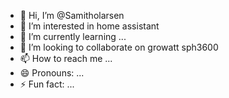 - 👋 Hi, I’m @Samitholarsen
- 👀 I’m interested in home assistant
- 🌱 I’m currently learning ...
- 💞️ I’m looking to collaborate on growatt sph3600
- 📫 How to reach me ...
- 😄 Pronouns: ...
- ⚡ Fun fact: ...

<!---
Samitholarsen/Samitholarsen is a ✨ special ✨ repository because its `README.md` (this file) appears on your GitHub profile.
You can click the Preview link to take a look at your changes.
--->
